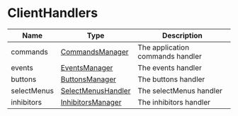 # ClientHandlers

| Name        | Type                                                   | Description                      |
| ----------- | ------------------------------------------------------ | -------------------------------- |
| commands    | [CommandsManager](../classes/CommandsManager.md)       | The application commands handler |
| events      | [EventsManager](../classes/EventsManager.md)           | The events handler               |
| buttons     | [ButtonsManager](../classes/ButtonsManager.md)         | The buttons handler              |
| selectMenus | [SelectMenusHandler](../classes/SelectMenusHandler.md) | The selectMenus handler          |
| inhibitors  | [InhibitorsManager](../classes/InhibitorsManager.md)   | The inhibitors handler           |
